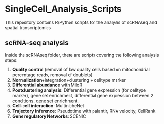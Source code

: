 # SingleCell_Analysis_Scripts

This repository contains R/Python scripts for the analysis of scRNAseq and spatial transcriptomics


## scRNA-seq analysis
Inside the scRNAseq folder, there are scripts covering the following analysis steps:
1. **Quality control** (removal of low quality cells based on mitochondrial percentage reads, removal of doublets)
2. **Normalization**+integration+clustering + celltype marker
3. **Differential abundance** with MiloR
4. **Postclustering analysis**: Differential gene expression (for celltype marker), gene set enrichment, differential gene expression between 2 conditions, gene set enrichment.
5. **Cell-cell interaction**: MultinicheNet
6. **Trajectory inference**: Pseudotime with palantir, RNA velocity, CellRank
7. **Gene regulatory Networks**: SCENIC
